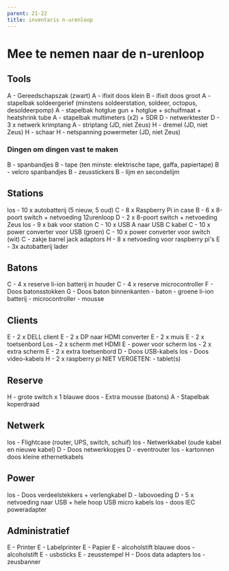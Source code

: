 ```yaml
---
parent: 21-22
title: inventaris n-urenloop
---
```


# Mee te nemen naar de n-urenloop


## Tools

A - Gereedschapszak (zwart)
A - ifixit doos klein
B - ifixit doos groot
A - stapelbak soldeergerief (minstens soldeerstation, soldeer, octopus, desoldeerpomp)
A - stapelbak hotglue gun + hotglue + schuifmaat + heatshrink tube
A - stapelbak multimeters (x2) + SDR
D - netwerktester
D - 3 x netwerk krimptang
A - striptang (JD, niet Zeus)
H - dremel (JD, niet Zeus)
H - schaar
H - netspanning powermeter (JD, niet Zeus)

### Dingen om dingen vast te maken

B - spanbandjes
B - tape (ten minste: elektrische tape, gaffa, papiertape)
B - velcro spanbandjes
B - zeusstickers
B - lijm en secondelijm

## Stations

los - 10 x autobatterij (5 nieuw, 5 oud)
C - 8 x Raspberry Pi in case
B - 6 x 8-poort switch + netvoeding 12urenloop
D - 2 x 8-poort switch + netvoeding Zeus
los - 9 x bak voor station
C - 10 x USB A naar USB C kabel
C - 10 x power converter voor USB (groen)
C - 10 x power converter voor switch (wit)
C - zakje barrel jack adaptors
H - 8 x netvoeding voor raspberry pi's
E - 3x autobatterij lader

## Batons

C - 4 x reserve li-ion batterij in houder
C - 4 x reserve microcontroller
F - Doos batonsstokken
G - Doos baton binnenkanten
    - baton
    - groene li-ion batterij
    - microcontroller
    - mousse


## Clients

E - 2 x DELL client
   E - 2 x DP naar HDMI converter
   E - 2 x muis
   E - 2 x toetsenbord
   Los - 2 x scherm met HDMI 
   E - power voor scherm
los - 2 x extra scherm
E - 2 x extra toetsenbord
D - Doos USB-kabels
los - Doos video-kabels
H - 2 x raspberry pi
NIET VERGETEN: - tablet(s)

## Reserve


H - grote switch x 1
blauwe doos - Extra mousse (batons)
A - Stapelbak koperdraad

## Netwerk

los - Flightcase (router, UPS, switch, schuif)
los - Netwerkkabel (oude kabel en nieuwe kabel)
D - Doos netwerkkopjes
D - eventrouter
los - kartonnen doos kleine ethernetkabels

## Power

los - Doos verdeelstekkers + verlengkabel
D - labovoeding
D - 5 x netvoeding naar USB + hele hoop USB micro kabels
los - doos IEC poweradapter

## Administratief

E - Printer
E - Labelprinter
E - Papier
E - alcoholstift
blauwe doos - alcoholstift
E - usbsticks
E - zeusstempel
H - Doos data adapters
los - zeusbanner
